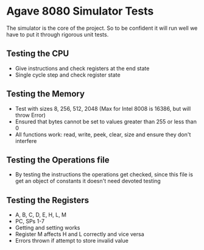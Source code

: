 Agave 8080 Simulator Tests
==========================
The simulator is the core of the project. So to be confident it will run well
we have to put it through rigorous unit tests. 

Testing the CPU
---------------
- Give instructions and check registers at the end state
- Single cycle step and check register state

Testing the Memory
------------------
- Test with sizes 8, 256, 512, 2048 (Max for Intel 8008 is 16386, but will throw Error)
- Ensured that bytes cannot be set to values greater than 255 or less than 0
- All functions work: read, write, peek, clear, size and ensure they don't interfere

Testing the Operations file
---------------------------
- By testing the instructions the operations get checked, since this file is get an
object of constants it doesn't need devoted testing

Testing the Registers
---------------------
- A, B, C, D, E, H, L, M
- PC, SPs 1-7
- Getting and setting works
- Register M affects H and L correctly and vice versa
- Errors thrown if attempt to store invalid value
